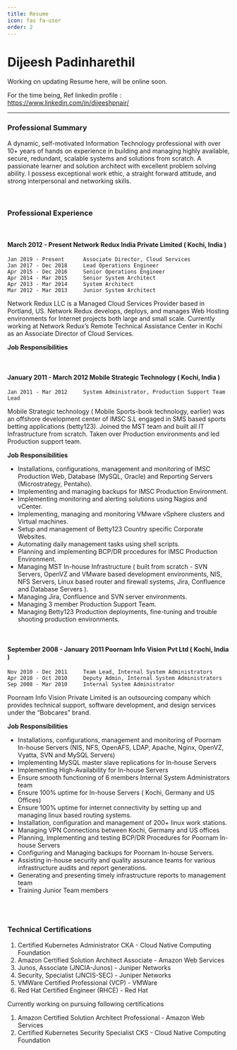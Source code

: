 ```yaml
---
title: Resume
icon: fas fa-user
order: 2
---
```


Dijeesh Padinharethil
===================

Working on updating Resume here, will be online soon.

For the time being, Ref linkedin profile :  https://www.linkedin.com/in/dijeeshpnair/

--------


### Professional Summary

A dynamic, self-motivated Information Technology professional with over 10+ years of hands on experience in building and managing highly available, secure, redundant, scalable systems and solutions from scratch. A passionate learner and solution architect with excellent problem solving ability. I possess exceptional work ethic, a straight forward attitude, and strong interpersonal and networking skills.

<br>

### Professional Experience

<br>

#### March 2012 -  Present 			Network Redux India Private Limited ( Kochi, India )
	
	Jan 2019 - Present		Associate Director, Cloud Services
	Jan 2017 - Dec 2018		Lead Operations Engineer				    
	Apr 2015 - Dec 2016		Senior Operations Engineer			        
	Apr 2014 - Mar 2015		Senior System Architect				        
	Apr 2013 - Mar 2014		System Architect					        
	Mar 2012 - Mar 2013		Junior System Architect				        

Network Redux LLC is a Managed Cloud Services Provider based in Portland, US. Network Redux develops, deploys, and manages Web Hosting environments for Internet projects both large and small scale. Currently working at Network Redux’s Remote Technical Assistance Center in Kochi as an Associate Director of Cloud Services.

**Job Responsibilities**

<br>

#### January 2011 -  March 2012 	Mobile Strategic Technology ( Kochi, India )

	Jan 2011 - Mar 2012		System Administrator, Production Support Team Lead

Mobile Strategic technology ( Mobile Sports-book technology, earlier) was an offshore development center of IMSC S.L engaged in SMS based sports betting applications (betty123).  Joined the MST team and built all IT Infrastructure from scratch. Taken over Production environments and led Production support team.


**Job Responsibilities**

- Installations, configurations, management and monitoring of IMSC Production Web, Database (MySQL, Oracle) and Reporting Servers (Microstrategy, Pentaho).
- Implementing and managing backups for IMSC Production Environment.
- Implementing monitoring and alerting solutions using Nagios and vCenter.
- Implementing, managing and monitoring VMware vSphere clusters and Virtual machines.
- Setup and management of Betty123 Country specific Corporate Websites.
- Automating daily management tasks using shell scripts.
- Planning and implementing BCP/DR procedures for IMSC Production Environment.
- Managing MST In-house Infrastructure ( built from scratch - SVN Servers, OpenVZ and VMware based development environments, NIS, NFS Servers, Linux based router and firewall systems, Jira, Confluence and Database Servers ).
- Managing Jira, Confluence and SVN server environments.
- Managing 3 member Production Support Team.
- Managing Betty123 Production deployments, fine-tuning and trouble shooting production environments.

<br>

#### September 2008 -  January 2011 	Poornam Info Vision Pvt Ltd ( Kochi, India )

	Nov 2010 - Dec 2011		Team Lead, Internal System Administrators
	Apr 2010 - Oct 2010		Deputy Admin, Internal System Administrators	    
	Sep 2008 - Mar 2010		Internal System Administrator			            
	
Poornam Info Vision Private Limited is an outsourcing company which provides technical support, software development, and design services under the “Bobcares” brand.

**Job Responsibilities**

- Installations, configurations, management and monitoring of Poornam In-house Servers (NIS, NFS, OpenAFS, LDAP, Apache, Nginx, OpenVZ, Vyatta, SVN and MySQL Servers)
- Implementing MySQL master slave replications for In-house Servers
- Implementing High-Availability for In-house Servers
- Ensure smooth functioning of 6 members Internal System Administrators team
- Ensure 100% uptime for In-house Servers ( Kochi, Germany and US Offices) 
- Ensure 100% uptime for internet connectivity by setting up and managing linux based routing systems.
- Installation, configuration and management of 200+ linux work stations.
- Managing VPN Connections between Kochi, Germany and US offices
- Planning, Implementing and testing BCP/DR Procedures for Poornam In-house Servers
- Configuring and Managing backups for Poornam In-house Servers.
- Assisting in-house security and quality assurance teams for various infrastructure audits and report generations.
- Generating and presenting timely infrastructure reports to management team
- Training Junior Team members

<br> <br>

### Technical Certifications
		
1. Certified Kubernetes Administrator CKA - Cloud Native Computing Foundation
2. Amazon Certified Solution Architect Associate - Amazon Web Services 
3. Junos, Associate (JNCIA-Junos) - Juniper Networks
4. Security, Specialist (JNCIS-SEC) - Juniper Networks
5. VMWare Certified Professional (VCP) - VMWare
6. Red Hat Certified Engineer (RHCE) - Red Hat

Currently working on pursuing following certifications
	
1. Amazon Certified Solution Architect Professional - Amazon Web Services
2. Certified Kubernetes Security Specialist CKS - Cloud Native Computing Foundation